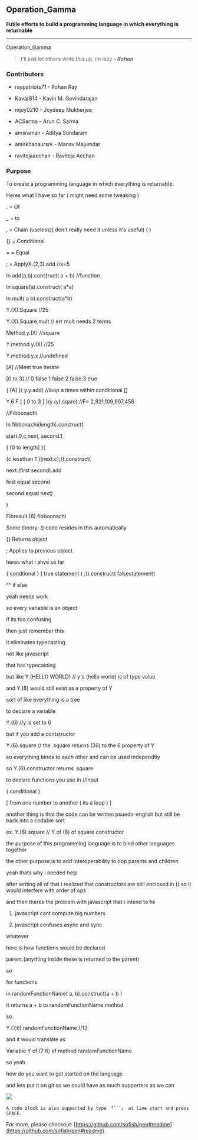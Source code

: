 
## Operation_Gamma 
  
**Futile efforts to build a programming language in which everything is returnable**
  
---
  



Operation_Gamma

> I'll just let others write this up, im lazy ***- Rohan***

### Contributors
*   raypatriots71 - Rohan Ray

*   Kavar814 - Kavin M. Govindarajan

*   mjoy0210 - Joydeep Mukherjee

*   ACSarma - Arun C. Sarma

*   amsraman - Aditya Sundaram

*   amirkhanaursrk - Manav Majumdar

*   ravitejaaechan - Raviteja Aechan


### Purpose

To create a programming language in which everything is returnable.

Heres what I have so far  ( might need some tweaking )

. = Of

 _ = to 

 , = Chain (useless)( don't really need it unless it's useful) ( ) 

 {} = Conditional 

 = = Equal  

 ; = ApplyX.(2,3).add //x=5  

In add(a,b).construct( a + b) //function 

In square(a).construct( a*a) 

In mult( a b).construct(a*b)  


Y.(X).Square //25


Y.(X).Square,mult // err mult needs 2 terms  


Method.y.(X) //square

Y.method.y.(X) //25

Y.method.y.x //undefined




[A] //Meet true iterate 

[0 to 3] // 0 false 1 false 2 false 3 true

{ [A] }( y.y.add) //loop a times within conditional []

Y.6 F.{ [ 0 to 3 ] }(y.(y).sqare) //F= 2,821,109,907,456







//Fibbonachi

In fibbonachi(length).construct( 

start.0,c,next, second.1, 

{ [0 to length] }( 

{c lessthan 1 }(next.c);().construct( 

next.(first second).add 

first equal second 

second equal next) 

)




Fibresult.(6).fibboonachi







Some theory: () code resides in this automatically

{} Returns object

; Applies to previous object

heres what i ahve so far




{ condtional } ( true statement ) ;().construct( falsestatement)

^^ if else

yeah needs work

so every variable is an object

if its too confusing 

then just remember this

it eliminates typecasting

not like javascript 

that has typecasting

but like Y.(HELLO WORLD) // y's (hello world) is of type value

and Y.(8) would still exist as a property of Y

sort of like everything is a tree

to declare a variable 

Y.(6) //y is set to 6

but if you add a contstructor

Y.(6).square // the .square returns (36) to the 6 property of Y

so everything binds to each other and can be used independtly

so Y.(6).constructor returns .square

to declare functions you use in  //input

{ conditional }

[ from one number to another ( its a loop ) ] 

another thing is that the code can be written psuedo-english but still be back into a codable sort

ex. Y.(8).square   // Y of (8) of square constructor 

the purpose of this programming language is to bind other languages together

the other purpose is to add interoperability to oop parents and children




yeah thats why i needed help

after writing all of that i realized that constructors are still enclosed in () so it would interfere with order of ops

and then theres the problem with javascript that i intend to fix   

1. javascript cant compute big numbers

2. javascript confuses async and sync

whatever

here is how functions would be declared

parent.(anything inside these is returned to the parent)

so

for functions

in randomFunctionName( a, b).construct(a + b )

it returns a + b to randomFunctionName method

so 

Y.(7,6).randomFunctionName //13

and it would translate as 

Variable Y of (7 6) of method randomFunctionName

so yeah 

how do you want to get started on the language

and lets put it on git so we could have as much supporters as we can
  
![](https://files.slack.com/files-pri/T02SY1UGK-F02UKR9HH/61fecdffjw1em2euxugtdg208w06okjm.gif)
  


  
```
A code block is also supported by type 「```」 at line start and press SPACE.
```
  
For more, please checkout: [https://github.com/sofish/pen#readme](https://github.com/sofish/pen#readme)  